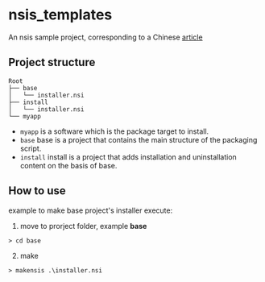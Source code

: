 # nsis_templates

An nsis sample project, corresponding to a Chinese [article](https://juejin.cn/post/7207410405857034301)

## Project structure

```
Root
├── base
│   └── installer.nsi
├── install
│   └── installer.nsi
└── myapp
```

- `myapp` is a software which is the package target to install.
- `base` base is a project that contains the main structure of the packaging script.
- `install` install is a project that adds installation and uninstallation content on the basis of base.

## How to use

example to make base project's installer execute:

1. move to prorject folder, example **base**

```
> cd base
```

2. make

```
> makensis .\installer.nsi
```